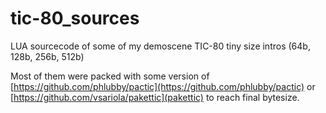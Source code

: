 # tic-80_sources
LUA sourcecode of some of my demoscene TIC-80 tiny size intros (64b, 128b, 256b, 512b)

Most of them were packed with some version of [https://github.com/phlubby/pactic](https://github.com/phlubby/pactic) or [https://github.com/vsariola/pakettic](pakettic) to reach final bytesize.
